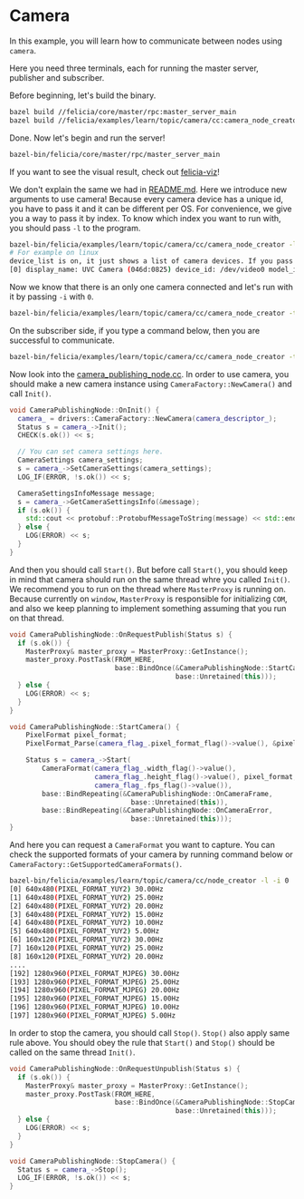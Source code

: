 # Camera

In this example, you will learn how to communicate between nodes using `camera`.

Here you need three terminals, each for running the master server, publisher and subscriber.

Before beginning, let's build the binary.

```bash
bazel build //felicia/core/master/rpc:master_server_main
bazel build //felicia/examples/learn/topic/camera/cc:camera_node_creator
```

Done. Now let's begin and run the server!

```bash
bazel-bin/felicia/core/master/rpc/master_server_main
```

If you want to see the visual result, check out [felicia-viz](/felicia-viz/README.md)!

We don't explain the same we had in [README.md](/felicia/examples/learn/topic/protobuf/cc/README.md). Here we introduce new arguments to use camera! Because every camera device has a unique id, you have to pass it and it can be different per OS. For convenience, we give you a way to pass it by index. To know which index you want to run with, you should pass `-l` to the program.

```bash
bazel-bin/felicia/examples/learn/topic/camera/cc/camera_node_creator -l
# For example on linux
device_list is on, it just shows a list of camera devices. If you pass -i(--device_index) with the -l then you can iterate the camera formats the device supports.
[0] display_name: UVC Camera (046d:0825) device_id: /dev/video0 model_id: 046d:0825
```

Now we know that there is an only one camera connected and let's run with it by passing `-i` with `0`.

```bash
bazel-bin/felicia/examples/learn/topic/camera/cc/camera_node_creator -t message -p -i 0
```

On the subscriber side, if you type a command below, then you are successful to communicate.

```bash
bazel-bin/felicia/examples/learn/topic/camera/cc/camera_node_creator -t message
```

Now look into the [camera_publishing_node.cc](camera_publishing_node.cc). In order to use camera, you should make a new camera instance using `CameraFactory::NewCamera()` and call `Init()`.

```c++
void CameraPublishingNode::OnInit() {
  camera_ = drivers::CameraFactory::NewCamera(camera_descriptor_);
  Status s = camera_->Init();
  CHECK(s.ok()) << s;

  // You can set camera settings here.
  CameraSettings camera_settings;
  s = camera_->SetCameraSettings(camera_settings);
  LOG_IF(ERROR, !s.ok()) << s;

  CameraSettingsInfoMessage message;
  s = camera_->GetCameraSettingsInfo(&message);
  if (s.ok()) {
    std::cout << protobuf::ProtobufMessageToString(message) << std::endl;
  } else {
    LOG(ERROR) << s;
  }
}
```

And then you should call `Start()`. But before call `Start()`, you should keep in mind that camera should run on the same thread whre you called `Init()`. We recommend you to run on the thread where `MasterProxy` is running on. Because currently on `window`, `MasterProxy` is responsible for initializing `COM`, and also we keep planning to implement something assuming that you run on that thread.

```c++
void CameraPublishingNode::OnRequestPublish(Status s) {
  if (s.ok()) {
    MasterProxy& master_proxy = MasterProxy::GetInstance();
    master_proxy.PostTask(FROM_HERE,
                          base::BindOnce(&CameraPublishingNode::StartCamera,
                                         base::Unretained(this)));
  } else {
    LOG(ERROR) << s;
  }
}

void CameraPublishingNode::StartCamera() {
    PixelFormat pixel_format;
    PixelFormat_Parse(camera_flag_.pixel_format_flag()->value(), &pixel_format);

    Status s = camera_->Start(
        CameraFormat(camera_flag_.width_flag()->value(),
                     camera_flag_.height_flag()->value(), pixel_format,
                     camera_flag_.fps_flag()->value()),
        base::BindRepeating(&CameraPublishingNode::OnCameraFrame,
                              base::Unretained(this)),
        base::BindRepeating(&CameraPublishingNode::OnCameraError,
                              base::Unretained(this)));
}
```

And here you can request a `CameraFormat` you want to capture. You can check the supported formats of your camera by running command below or `CameraFactory::GetSupportedCameraFormats()`.

```bash
bazel-bin/felicia/examples/learn/topic/camera/cc/node_creator -l -i 0
[0] 640x480(PIXEL_FORMAT_YUY2) 30.00Hz
[1] 640x480(PIXEL_FORMAT_YUY2) 25.00Hz
[2] 640x480(PIXEL_FORMAT_YUY2) 20.00Hz
[3] 640x480(PIXEL_FORMAT_YUY2) 15.00Hz
[4] 640x480(PIXEL_FORMAT_YUY2) 10.00Hz
[5] 640x480(PIXEL_FORMAT_YUY2) 5.00Hz
[6] 160x120(PIXEL_FORMAT_YUY2) 30.00Hz
[7] 160x120(PIXEL_FORMAT_YUY2) 25.00Hz
[8] 160x120(PIXEL_FORMAT_YUY2) 20.00Hz
....
[192] 1280x960(PIXEL_FORMAT_MJPEG) 30.00Hz
[193] 1280x960(PIXEL_FORMAT_MJPEG) 25.00Hz
[194] 1280x960(PIXEL_FORMAT_MJPEG) 20.00Hz
[195] 1280x960(PIXEL_FORMAT_MJPEG) 15.00Hz
[196] 1280x960(PIXEL_FORMAT_MJPEG) 10.00Hz
[197] 1280x960(PIXEL_FORMAT_MJPEG) 5.00Hz
```

In order to stop the camera, you should call `Stop()`. `Stop()` also apply same rule above. You should obey the rule that `Start()` and `Stop()` should be called on the same thread `Init()`.

```c++
void CameraPublishingNode::OnRequestUnpublish(Status s) {
  if (s.ok()) {
    MasterProxy& master_proxy = MasterProxy::GetInstance();
    master_proxy.PostTask(FROM_HERE,
                          base::BindOnce(&CameraPublishingNode::StopCamera,
                                         base::Unretained(this)));
  } else {
    LOG(ERROR) << s;
  }
}

void CameraPublishingNode::StopCamera() {
  Status s = camera_->Stop();
  LOG_IF(ERROR, !s.ok()) << s;
}
```
